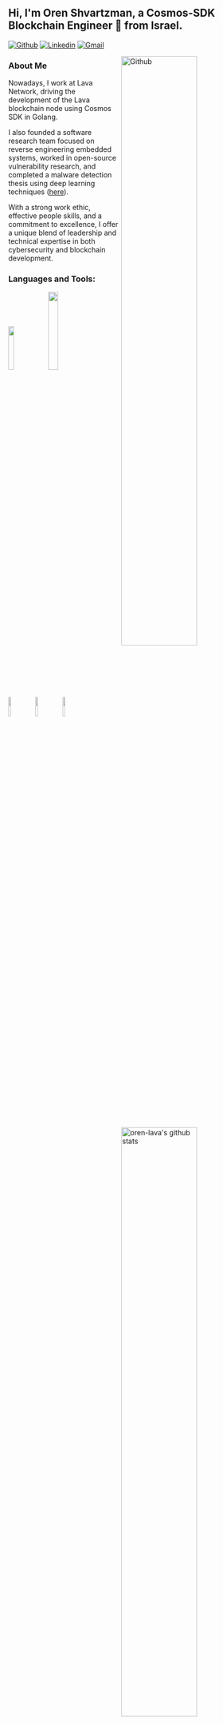 <!-- Your title -->
## Hi, I'm Oren Shvartzman, a Cosmos-SDK Blockchain Engineer 🚀 from Israel.

<!-- Your badges
You can use the website to generate badges: https://shields.io/
-->

[![Github](https://img.shields.io/badge/-Github-000?style=flat&logo=Github&logoColor=white)](https://github.com/oren-lava)
[![Linkedin](https://img.shields.io/badge/-LinkedIn-blue?style=flat&logo=Linkedin&logoColor=white)](https://linkedin.com/in/oren-shvartzman)
[![Gmail](https://img.shields.io/badge/-Gmail-c14438?style=flat&logo=Gmail&logoColor=white)](mailto:oren.shvartzman@gmail.com)

<!-- Any image aligned to the right. Beware the width -->

<img width="55%" align="right" alt="Github" src="https://raw.githubusercontent.com/onimur/.github/master/.resources/git-header.svg" />

<!-- Talking about you -->
### About Me

Nowadays, I work at Lava Network, driving the development of the Lava blockchain node using Cosmos SDK in Golang.

I also founded a software research team focused on reverse engineering embedded systems, worked in open-source vulnerability research, and completed a malware detection thesis using deep learning techniques ([here](https://github.com/orenshva/Characterization-and-Detection-of-Cross-Router-Covert-Channels)).

With a strong work ethic, effective people skills, and a commitment to excellence, I offer a unique blend of leadership and technical expertise in both cybersecurity and blockchain development.

### Languages and Tools:

<!-- Your github readme stats
You can use this api: https://github.com/anuraghazra/github-readme-stats
-->
<p>
  <a href="https://github.com/lavanet/lava">
    <img width="55%" align="right" alt="oren-lava's github stats" src="https://github-readme-stats.vercel.app/api?username=oren-lava&show_icons=true&hide_border=true" />
  </a>

  <!-- Your languages and tools. Be careful with the alignment. 
  You can use this sites to get logos: https://www.vectorlogo.zone or https://simpleicons.org/
  -->
  <code><img width="15%" src="https://www.vectorlogo.zone/logos/golang/golang-ar21.svg"></code>
  <code><img width="20%" src="https://cdn.prod.website-files.com/642c9c8327126062770bfdd0/65a1726ec8c996263e731baa_wordmark-full.png"></code>

  <br />
  <code><img width="10%" src="https://static.miraheze.org/zenithwiki/0/0d/IDAIcon.png"></code>
  <code><img width="10%" src="https://cosmos.network/presskit/cosmos-brandmark-dynamic-dark.svg"></code>
  <code><img width="10%" src="https://upload.wikimedia.org/wikipedia/commons/d/df/Wireshark_icon.svg"></code>
</p>

<!-- This readme was created by Murillo Comino - https://github.com/onimur -->
